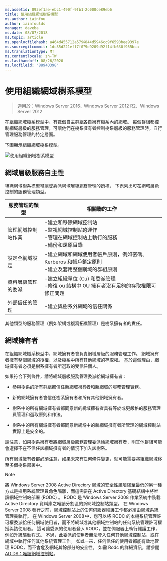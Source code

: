 ```yaml
---
ms.assetid: 093ef1ae-ebc1-490f-9fb1-2c000ce89eb6
title: 使用組織網域樹系模型
ms.author: iainfou
author: iainfoulds
manager: daveba
ms.date: 08/07/2018
ms.topic: article
ms.openlocfilehash: a464d455712a5796844d5946cc9f6598bee9397e
ms.sourcegitcommit: 1dc35d221eff7f079d9209d92f14fb630f955bca
ms.translationtype: MT
ms.contentlocale: zh-TW
ms.lasthandoff: 08/26/2020
ms.locfileid: "88940398"
---
```

# <a name="using-the-organizational-domain-forest-model"></a>使用組織網域樹系模型

> 適用於：Windows Server 2016、Windows Server 2012 R2、Windows Server 2012

在組織網域樹系模型中，有數個自主群組各自擁有樹系內的網域。 每個群組都控制網域層級的服務管理，可讓他們在樹系擁有者控制樹系層級的服務管理時，自行管理服務管理的特定層面。

下圖顯示組織網域樹系模型。

![使用組織網域樹系模型](../../media/Using-the-Organizational-Domain-Forest-Model/c50a3c6a-b0e4-43ec-ad62-f05d05f0bbd2.gif)

## <a name="domain-level-service-autonomy"></a>網域層級服務自主性

組織網域樹系模型可讓您委派網域層級服務管理的授權。 下表列出可在網域層級控制的服務管理類型。

| 服務管理的類型 | 相關聯的工作 |
| -------------------------- |----------------- |
| 管理網域控制站作業    | -建立和移除網域控制站<br />-監視網域控制站的運作<br />-管理在網域控制站上執行的服務<br />-備份和還原目錄 |
| 設定全網域設定         | -建立網域和網域使用者帳戶原則，例如密碼、Kerberos 和帳戶鎖定原則<br />-建立及套用整個網域的群組原則 |
| 資料層級管理的委派       | -建立組織單位 (Ou) 和委派管理<br />-修復 ou 結構中 OU 擁有者沒有足夠的存取權限可修正問題 |
| 外部信任的管理 | -建立與樹系外網域的信任關係 |

其他類型的服務管理（例如架構或複寫拓撲管理）是樹系擁有者的責任。

## <a name="domain-owner"></a>網域擁有者

在組織網域樹系模型中，網域擁有者會負責網域層級的服務管理工作。 網域擁有者擁有整個網域的授權，以及樹系中所有其他網域的存取權。 基於這個理由，網域擁有者必須是樹系擁有者所選取的受信任個人。

如果符合下列條件，請將網域層級服務管理委派給網域擁有者：

- 參與樹系的所有群組都信任新網域擁有者和新網域的服務管理實務。

- 新的網域擁有者會信任樹系擁有者和所有其他網域擁有者。

- 樹系中的所有網域擁有者都同意新的網域擁有者具有等於或更嚴格的服務管理員管理和選取原則和作法。

- 樹系中的所有網域擁有者都同意新網域中的新網域擁有者所管理的網域控制站實際上是安全的。

請注意，如果樹系擁有者將網域層級服務管理委派給網域擁有者，則其他群組可能會選擇不在不信任該網域擁有者的情況下加入該樹系。

所有網域擁有者都必須注意，如果未來有任何條件變更，就可能需要將組織網域移至多個樹系部署中。

> [!NOTE]
> 將 Windows Server 2008 Active Directory 網域的安全性風險降至最低的另一種方式是採用系統管理員角色隔離，而這需要在 Active Directory 基礎結構中將唯讀網域控制站部署 (RODC) 。 RODC 是 Windows Server 2008 作業系統中裝載 Active Directory 資料庫之唯讀分割區的新網域控制站類型。 在 Windows Server 2008 發行之前，網域控制站上的任何伺服器維護工作都必須由網域系統管理員執行。 在 Windows Server 2008 中，您可以將 RODC 的本機系統管理許可權委派給任何網域使用者，而不將網域或其他網域控制站的任何系統管理許可權授與該使用者。 這可讓委派的使用者登入 RODC，並在伺服器上執行維護工作，例如升級驅動程式。 不過，此委派的使用者無法登入任何其他網域控制站，或在網域中執行任何其他系統管理工作。 如此一來，任何信任的使用者都能有效地管理 RODC，而不會危及網域其餘部分的安全性。 如需 Rodc 的詳細資訊，請參閱 [AD DS：唯讀網域控制站](/previous-versions/windows/it-pro/windows-server-2008-r2-and-2008/cc732801(v=ws.10))。

